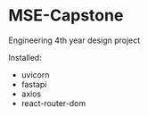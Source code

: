 # MSE-Capstone
Engineering 4th year design project

Installed:
- uvicorn
- fastapi
- axios
- react-router-dom